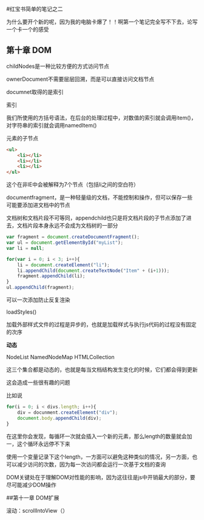 #红宝书简单的笔记之二



为什么要开个新的呢，因为我的电脑卡爆了！！啊第一个笔记完全写不下去，论写一个卡一个的感受



## 第十章 DOM

childNodes是一种比较方便的方式访问节点

ownerDocument不需要层层回溯，而是可以直接访问文档节点



documnet取得的是索引



索引

我们所使用的方括号语法，在后台的处理过程中，对数值的索引就会调用item()，对字符串的索引就会调用namedItem()



元素的子节点

```html
<ul>
	<li></li>
	<li></li>
	<li></li>
</ul>
```

这个在非IE中会被解释为7个节点（包括li之间的空白符）



documentfragment，是一种轻量级的文档，不能控制和操作，但可以保存一些可能要添加进文档中的节点

文档树和文档片段不可等同，appendchild也只是将文档片段的子节点添加了进去，文档片段本身永远不会成为文档树的一部分

```javascript
var fragment = document.createDocumentFragment();
var ul = document.getElementById("myList");
var li = null;

for(var i = 0; i < 3; i++){
    li = document.createElement("li");
    li.appendChild(document.createTextNode("Item" + (i+1)));
    fragment.appendChild(li);
}
ul.appendChild(fragment);
```

可以一次添加防止反复渲染





loadStyles()

加载外部样式文件的过程是异步的，也就是加载样式与执行js代码的过程没有固定的次序



**动态**

NodeList NamedNodeMap  HTMLCollection

这三个集合都是动态的，也就是每当文档结构发生变化的时候，它们都会得到更新

这会造成一些很有趣的问题

比如说

```javascript
for(i = 0; i < divs.length; i++){
    div = docunment.createElement("div");
    document.body.appendChild(div);
}
```

在这里你会发现，每循环一次就会插入一个新的元素，那么length的数量就会加一，这个循环永远停不下来

使用一个变量记录下这个length，一方面可以避免这种类似的情况，另一方面，也可以减少访问的次数，因为每一次访问都会运行一次基于文档的查询

DOM关键处在于理解DOM对性能的影响，因为这往往是js中开销最大的部分，要尽可能减少DOM操作

##第十一章 DOM扩展

滚动：scrollIntoView（）




